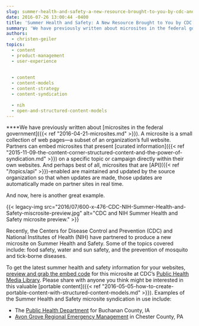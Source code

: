 ```yaml
---
slug: summer-health-and-safety-a-new-resource-brought-to-you-by-cdc-and-nih
date: 2016-07-26 13:00:44 -0400
title: 'Summer Health and Safety: A New Resource Brought to You by CDC and NIH'
summary: 'We have previously written about microsites in the federal government. A microsite is a small collection of web pages&mdash;a subset of an organization’s full website. Partners can embed microsites that present curated information on a specific topic or campaign directly within their own websites. And perhaps best of all, microsites that are API-enabled are maintained and updated'
authors:
  - christen-geiler
topics:
  - content
  - product-management
  - user-experience
  
  
  - content
  - content-models
  - content-strategy
  - content-syndication
  
  - nih
  - open-and-structured-content-models
---
```


****We have previously written about [microsites in the federal government]({{< ref "2016-04-21-microsites.md" >}}). A microsite is a small collection of web pages—a subset of an organization’s full website. Partners can embed microsites that present [curated information]({{< ref "2015-11-09-the-content-corner-structured-content-and-the-power-of-syndication.md" >}}) on a specific topic or campaign directly within their own websites. And perhaps best of all, microsites that are [API]({{< ref "/topics/api" >}})-enabled are maintained and updated by the source organization so that when updates are made, those updates are automatically made on partner sites in real time.

And now, here is another great example.

{{< legacy-img src="2016/07/600-x-476-CDC-NIH-Summer-Health-and-Safety-miscrosite-preview.jpg" alt="CDC and NIH Summer Health and Safety microsite preview." >}}

Recently, the Centers for Disease Control and Prevention (CDC) and National Institutes of Health (NIH) have partnered to produce a new microsite on Summer Health and Safety. Some of the topics covered include: food safety, water and sun safety, and the prevention of mosquito and tick-borne diseases.

To get the latest summer health and safety information for your websites, [preview and grab the embed code](https://tools.cdc.gov/medialibrary/index.aspx#/microsite/id/280182) for this microsite at CDC’s [Public Health Media Library](https://tools.cdc.gov/medialibrary). Please share with anyone you think might be interested in this valuable [portable content]({{< ref "2016-05-05-how-to-create-portable-content-with-structured-content-models.md" >}}). Examples of the Summer Health and Safety microsite syndication in use include:

  * The [Public Health Department](http://www.buchanancountyiowa.org/services/public_health/summer_health_and_safety.php) for Buchanan County, IA
  * [Avon Grove Regional Emergency Management](http://www.myagrem.net/Resources/CDCSubscriptions/summerweather.php) in Chester County, PA
